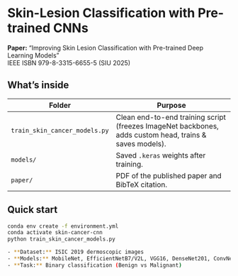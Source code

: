 # Skin-Lesion Classification with Pre-trained CNNs

**Paper:** “Improving Skin Lesion Classification with Pre-trained Deep Learning Models”  
IEEE ISBN 979-8-3315-6655-5 (SIU 2025)

## What’s inside
| Folder | Purpose |
|--------|---------|
| `train_skin_cancer_models.py` | Clean end-to-end training script (freezes ImageNet backbones, adds custom head, trains & saves models). |
| `models/` | Saved `.keras` weights after training. |
| `paper/` | PDF of the published paper and BibTeX citation. |

## Quick start
```bash
conda env create -f environment.yml
conda activate skin-cancer-cnn
python train_skin_cancer_models.py

- **Dataset:** ISIC 2019 dermoscopic images  
- **Models:** MobileNet, EfficientNetB7/V2L, VGG16, DenseNet201, ConvNeXt-Base  
- **Task:** Binary classification (Benign vs Malignant)
